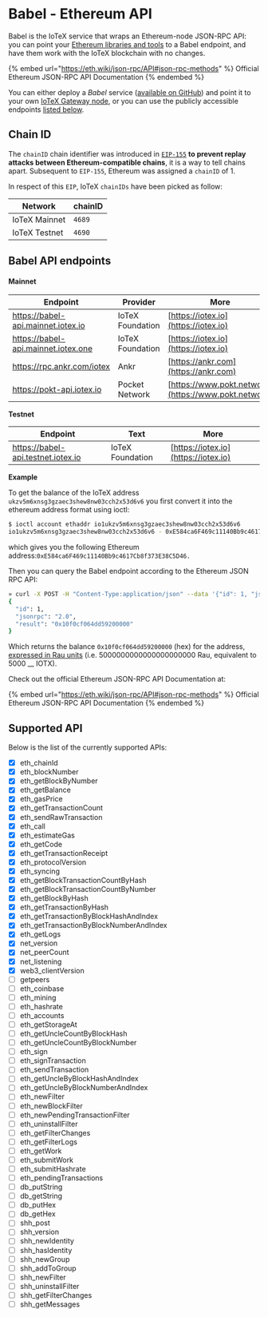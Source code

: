 # Babel - Ethereum API

Babel is the IoTeX service that wraps an Ethereum-node JSON-RPC API: you can point your [Ethereum libraries and tools](../web3-development/) to a Babel endpoint, and have them work with the IoTeX blockchain with no changes.&#x20;

{% embed url="https://eth.wiki/json-rpc/API#json-rpc-methods" %}
Official Ethereum JSON-RPC API Documentation
{% endembed %}

You can either deploy a _Babel_ service ([available on GitHub](https://github.com/iotexproject/babel-api)) and point it to your own [IoTeX Gateway node](https://github.com/iotexproject/iotex-bootstrap), or you can use the publicly accessible endpoints [listed below](babel-web3-api.md#babel-api-endpoints).&#x20;

## Chain ID

The `chainID` chain identifier was introduced in [`EIP-155`](https://eips.ethereum.org/EIPS/eip-155#list-of-chain-ids) **to prevent replay attacks between Ethereum-compatible chains**, it is a way to tell chains apart. Subsequent to `EIP-155`, Ethereum was assigned a `chainID` of 1.&#x20;

In respect of this `EIP`, IoTeX `chainIDs` have been picked as follow:

| Network       | chainID |
| ------------- | ------- |
| IoTeX Mainnet | `4689`  |
| IoTeX Testnet | `4690`  |

## Babel API endpoints

#### Mainnet

| Endpoint                            | Provider         | More                                                 |
| ----------------------------------- | ---------------- | ---------------------------------------------------- |
| https://babel-api.mainnet.iotex.io  | IoTeX Foundation | [https://iotex.io](https://iotex.io)                 |
| https://babel-api.mainnet.iotex.one | IoTeX Foundation | [https://iotex.io](https://iotex.io)                 |
| https://rpc.ankr.com/iotex          | Ankr             | [https://ankr.com](https://ankr.com)                 |
| https://pokt-api.iotex.io           | Pocket Network   | [https://www.pokt.network](https://www.pokt.network) |

**Testnet**

| Endpoint                           | Text             | More                                 |
| ---------------------------------- | ---------------- | ------------------------------------ |
| https://babel-api.testnet.iotex.io | IoTeX Foundation | [https://iotex.io](https://iotex.io) |

**Example**

To get the balance of the IoTeX address `ukzv5m6xnsg3gzaec3shew8nw03cch2x53d6v6` you first convert it into the ethereum address format using ioctl:

```bash
$ ioctl account ethaddr io1ukzv5m6xnsg3gzaec3shew8nw03cch2x53d6v6
io1ukzv5m6xnsg3gzaec3shew8nw03cch2x53d6v6 - 0xE584ca6F469c11140Bb9c4617Cb8f373E38C5D46
```

which gives you the following Ethereum address:`0xE584ca6F469c11140Bb9c4617Cb8f373E38C5D46.`&#x20;

Then you can query the Babel endpoint according to the Ethereum JSON RPC API:&#x20;

```bash
» curl -X POST -H "Content-Type:application/json" --data '{"id": 1, "jsonrpc": "2.0", "method": "eth_getBalance", "params": ["0xE584ca6F469c11140Bb9c4617Cb8f373E38C5D46", ""]}' http://babel-api.mainnet.iotex.io
{
  "id": 1,
  "jsonrpc": "2.0",
  "result": "0x10f0cf064dd59200000"
}
```

Which returns the balance `0x10f0cf064dd59200000` (hex) for the address, [expressed in Rau units](../basic-concepts/iotx-token.md#iotx-fractions) (i.e. 5000000000000000000000 Rau, equivalent to 5000 __ IOTX).

Check out the official Ethereum JSON-RPC API Documentation at:

{% embed url="https://eth.wiki/json-rpc/API#json-rpc-methods" %}
Official Ethereum JSON-RPC API Documentation
{% endembed %}

## Supported API

Below is the list of the currently supported APIs:

* [x] eth\_chainId
* [x] eth\_blockNumber
* [x] eth\_getBlockByNumber
* [x] eth\_getBalance&#x20;
* [x] eth\_gasPrice&#x20;
* [x] eth\_getTransactionCount
* [x] eth\_sendRawTransaction
* [x] eth\_call
* [x] eth\_estimateGas&#x20;
* [x] eth\_getCode&#x20;
* [x] eth\_getTransactionReceipt&#x20;
* [x] eth\_protocolVersion&#x20;
* [x] eth\_syncing&#x20;
* [x] eth\_getBlockTransactionCountByHash&#x20;
* [x] eth\_getBlockTransactionCountByNumber&#x20;
* [x] eth\_getBlockByHash&#x20;
* [x] eth\_getTransactionByHash&#x20;
* [x] eth\_getTransactionByBlockHashAndIndex&#x20;
* [x] eth\_getTransactionByBlockNumberAndIndex&#x20;
* [x] eth\_getLogs
* [x] net\_version&#x20;
* [x] net\_peerCount&#x20;
* [x] net\_listening&#x20;
* [x] web3\_clientVersion&#x20;
* [ ] getpeers&#x20;
* [ ] eth\_coinbase
* [ ] eth\_mining
* [ ] eth\_hashrate
* [ ] eth\_accounts
* [ ] eth\_getStorageAt
* [ ] eth\_getUncleCountByBlockHash
* [ ] eth\_getUncleCountByBlockNumber
* [ ] eth\_sign
* [ ] eth\_signTransaction
* [ ] eth\_sendTransaction
* [ ] eth\_getUncleByBlockHashAndIndex
* [ ] eth\_getUncleByBlockNumberAndIndex
* [ ] eth\_newFilter
* [ ] eth\_newBlockFilter
* [ ] eth\_newPendingTransactionFilter
* [ ] eth\_uninstallFilter
* [ ] eth\_getFilterChanges
* [ ] eth\_getFilterLogs
* [ ] eth\_getWork
* [ ] eth\_submitWork
* [ ] eth\_submitHashrate
* [ ] eth\_pendingTransactions
* [ ] db\_putString
* [ ] db\_getString
* [ ] db\_putHex
* [ ] db\_getHex
* [ ] shh\_post
* [ ] shh\_version
* [ ] shh\_newIdentity&#x20;
* [ ] shh\_hasIdentity&#x20;
* [ ] shh\_newGroup&#x20;
* [ ] shh\_addToGroup&#x20;
* [ ] shh\_newFilter&#x20;
* [ ] shh\_uninstallFilter&#x20;
* [ ] shh\_getFilterChanges&#x20;
* [ ] shh\_getMessages
